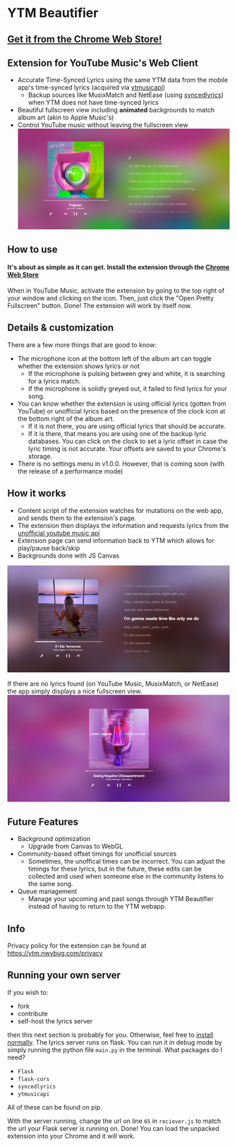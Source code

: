 # YTM Beautifier
## [Get it from the Chrome Web Store!](https://chromewebstore.google.com/detail/youtube-music-beautifier/mfgecbliilfimjghneojngcbificbdpa?hl=en)
## Extension for YouTube Music's Web Client

- Accurate Time-Synced Lyrics using the same YTM data from the mobile app's time-synced lyrics (acquired via [ytmusicapi](https://github.com/sigma67/ytmusicapi))
  - Backup sources like MusixMatch and NetEase (using [syncedlyrics](https://github.com/moehmeni/syncedlyrics)) when YTM does not have time-synced lyrics
- Beautiful fullscreen view including **animated** backgrounds to match album art (akin to Apple Music's)
- Control YouTube music without leaving the fullscreen view
![Example Image](https://github.com/nwvbug/Better-YouTubeMusic/blob/main/examples/lyrics-ex-1.png?raw=true)

## How to use

#### It's about as simple as it can get. Install the extension through the [Chrome Web Store](https://chromewebstore.google.com/detail/youtube-music-beautifier/mfgecbliilfimjghneojngcbificbdpa?hl=en) 
When in YouTube Music, activate the extension by going to the top right of your window and clicking on the icon. Then, just click the "Open Pretty Fullscreen" button. Done! The extension will work by itself now. 

## Details & customization

There are a few more things that are good to know:
- The microphone icon at the bottom left of the album art can toggle whether the extension shows lyrics or not
  - If the microphone is pulsing between grey and white, it is searching for a lyrics match.
  - If the microphone is solidly greyed out, it failed to find lyrics for your song.
- You can know whether the extension is using official lyrics (gotten from YouTube) or unofficial lyrics based on the presence of the clock icon at the bottom right of the album art.
  - If it is not there, you are using official lyrics that should be accurate.
  - If it is there, that means you are using one of the backup lyric databases. You can click on the clock to set a lyric offset in case the lyric timing is not accurate. Your offsets are saved to your Chrome's storage.
- There is no settings menu in v1.0.0. However, that is coming soon (with the release of a performance mode)

## How it works

- Content script of the extension watches for mutations on the web app, and sends them to the extension's page.
- The extension then displays the information and requests lyrics from the [unofficial youtube music api](https://github.com/sigma67/ytmusicapi)
- Extension page can send information back to YTM which allows for play/pause back/skip
- Backgrounds done with JS Canvas

![Example Image](https://github.com/nwvbug/Better-YouTubeMusic/blob/main/examples/lyrics-ex-2.png?raw=true)

If there are no lyrics found (on YouTube Music, MusixMatch, or NetEase) the app simply displays a nice fullscreen view.
![Example Image](https://github.com/nwvbug/Better-YouTubeMusic/blob/main/examples/no-lyrics-ex.png?raw=true)

## Future Features
- Background optimization
  - Upgrade from Canvas to WebGL
- Community-based offset timings for unofficial sources
  - Sometimes, the unoffical times can be incorrect. You can adjust the timings for these lyrics, but in the future, these edits can be collected and used when someone else in the community listens to the same song.
- Queue management
  - Manage your upcoming and past songs through YTM Beautifier instead of having to return to the YTM webapp.

## Info
Privacy policy for the extension can be found at https://ytm.nwvbug.com/privacy

## Running your own server
If you wish to:
- fork
- contribute
- self-host the lyrics server

then this next section is probably for you. Otherwise, feel free to [install normally](https://github.com/nwvbug/YouTubeMusic-Beautifier/edit/main/README.md#how-to-use).
The lyrics server runs on flask. You can run it in debug mode by simply running the python file ```main.py``` in the terminal.
What packages do I need?
- ```Flask```
- ```flask-cors```
- ```syncedlyrics```
- ```ytmusicapi```

All of these can be found on pip.

With the server running, change the url on line ```65``` in ```reciever.js``` to match the url your Flask server is running on.
Done! You can load the unpacked extension into your Chrome and it will work.
